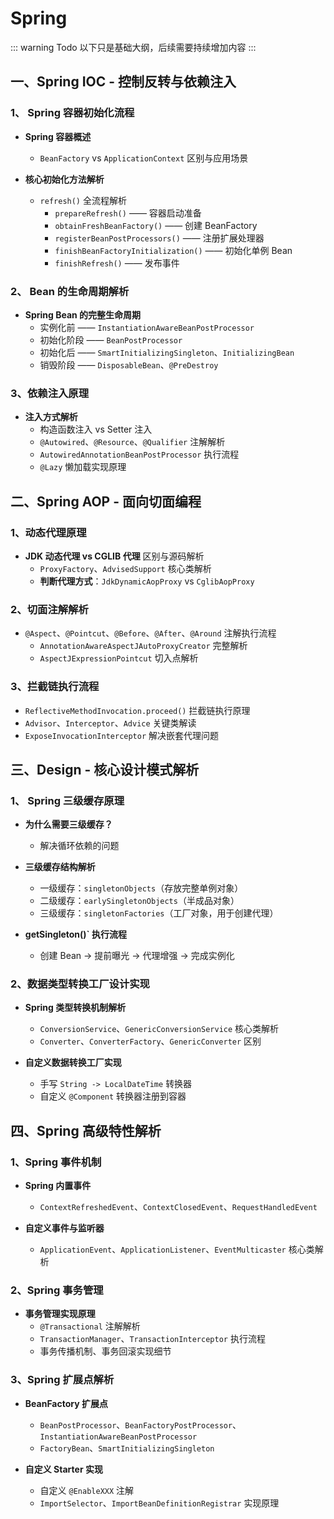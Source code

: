 # Spring

::: warning Todo
以下只是基础大纲，后续需要持续增加内容
:::

## 一、Spring IOC - 控制反转与依赖注入

### 1、 Spring 容器初始化流程

- **Spring 容器概述**
    - `BeanFactory` vs `ApplicationContext` 区别与应用场景

- **核心初始化方法解析**
    - `refresh()` 全流程解析
        - `prepareRefresh()` —— 容器启动准备
        - `obtainFreshBeanFactory()` —— 创建 BeanFactory
        - `registerBeanPostProcessors()` —— 注册扩展处理器
        - `finishBeanFactoryInitialization()` —— 初始化单例 Bean
        - `finishRefresh()` —— 发布事件

### 2、 Bean 的生命周期解析

- **Spring Bean 的完整生命周期**
    - 实例化前 —— `InstantiationAwareBeanPostProcessor`
    - 初始化阶段 —— `BeanPostProcessor`
    - 初始化后 —— `SmartInitializingSingleton`、`InitializingBean`
    - 销毁阶段 —— `DisposableBean`、`@PreDestroy`

### 3、依赖注入原理

- **注入方式解析**
    - 构造函数注入 vs Setter 注入
    - `@Autowired`、`@Resource`、`@Qualifier` 注解解析
    - `AutowiredAnnotationBeanPostProcessor` 执行流程
    - `@Lazy` 懒加载实现原理

## 二、Spring AOP - 面向切面编程

### 1、动态代理原理

- **JDK 动态代理 vs CGLIB 代理** 区别与源码解析
    - `ProxyFactory`、`AdvisedSupport` 核心类解析
    - **判断代理方式**：`JdkDynamicAopProxy` vs `CglibAopProxy`

### 2、切面注解解析

- `@Aspect`、`@Pointcut`、`@Before`、`@After`、`@Around` 注解执行流程
    - `AnnotationAwareAspectJAutoProxyCreator` 完整解析
    - `AspectJExpressionPointcut` 切入点解析

### 3、拦截链执行流程

- `ReflectiveMethodInvocation.proceed()` 拦截链执行原理
- `Advisor`、`Interceptor`、`Advice` 关键类解读
- `ExposeInvocationInterceptor` 解决嵌套代理问题

## 三、Design - 核心设计模式解析

### 1、 Spring 三级缓存原理

- **为什么需要三级缓存？**
    - 解决循环依赖的问题

- **三级缓存结构解析**
    - 一级缓存：`singletonObjects`（存放完整单例对象）
    - 二级缓存：`earlySingletonObjects`（半成品对象）
    - 三级缓存：`singletonFactories`（工厂对象，用于创建代理）

- **getSingleton()` 执行流程**
    - 创建 Bean -> 提前曝光 -> 代理增强 -> 完成实例化

### 2、数据类型转换工厂设计实现

- **Spring 类型转换机制解析**
    - `ConversionService`、`GenericConversionService` 核心类解析
    - `Converter`、`ConverterFactory`、`GenericConverter` 区别

- **自定义数据转换工厂实现**
    - 手写 `String -> LocalDateTime` 转换器
    - 自定义 `@Component` 转换器注册到容器

## 四、Spring 高级特性解析

### 1、Spring 事件机制

- **Spring 内置事件**
    - `ContextRefreshedEvent`、`ContextClosedEvent`、`RequestHandledEvent`

- **自定义事件与监听器**
    - `ApplicationEvent`、`ApplicationListener`、`EventMulticaster` 核心类解析

### 2、Spring 事务管理

- **事务管理实现原理**
    - `@Transactional` 注解解析
    - `TransactionManager`、`TransactionInterceptor` 执行流程
    - 事务传播机制、事务回滚实现细节

### 3、Spring 扩展点解析

- **BeanFactory 扩展点**
    - `BeanPostProcessor`、`BeanFactoryPostProcessor`、`InstantiationAwareBeanPostProcessor`
    - `FactoryBean`、`SmartInitializingSingleton`

- **自定义 Starter 实现**
    - 自定义 `@EnableXXX` 注解
    - `ImportSelector`、`ImportBeanDefinitionRegistrar` 实现原理



